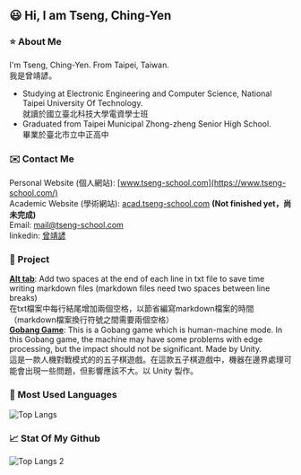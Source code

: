 ## :smiley: Hi, I am Tseng, Ching-Yen
### :star: About Me
I'm Tseng, Ching-Yen. From Taipei, Taiwan.  
我是曾靖諺。

- Studying at Electronic Engineering and Computer Science, National Taipei University Of Technology.  
就讀於國立臺北科技大學電資學士班  
- Graduated from Taipei Municipal Zhong-zheng Senior High School.  
畢業於臺北市立中正高中  

### :envelope: Contact Me
Personal Website (個人網站): [www.tseng-school.com](https://www.tseng-school.com/)  
Academic Website (學術網站): [acad.tseng-school.com](https://acad.tseng-school.com/)  **(Not finished yet，尚未完成)**  
Email: mail@tseng-school.com  
linkedin: [曾靖諺](https://tw.linkedin.com/in/靖諺-曾-bb34b52b9)

### :open_file_folder: Project
[**Alt tab**](https://github.com/chingyen06/Readmd-alt-tab): Add two spaces at the end of each line in txt file to save time writing markdown files (markdown files need two spaces between line breaks)  
在txt檔案中每行結尾增加兩個空格，以節省編寫markdown檔案的時間（markdown檔案換行符號之間需要兩個空格）  
[**Gobang Game**](https://github.com/chingyen06/Gobang-Program): This is a Gobang game which is human-machine mode. In this Gobang game, the machine may have some problems with edge processing, but the impact should not be significant. Made by Unity.  
這是一款人機對戰模式的的五子棋遊戲。在這款五子棋遊戲中，機器在邊界處理可能會出現一些問題，但影響應該不大。以 Unity 製作。  

### :page_with_curl: Most Used Languages
![Top Langs](https://github-readme-stats.vercel.app/api/top-langs/?username=chingyen06&theme=tokyonight&hide=asp.net)

### :chart_with_upwards_trend: Stat Of My Github
![Top Langs 2](https://github-readme-stats.vercel.app/api?username=chingyen06&theme=algolia&show_icons=true)
